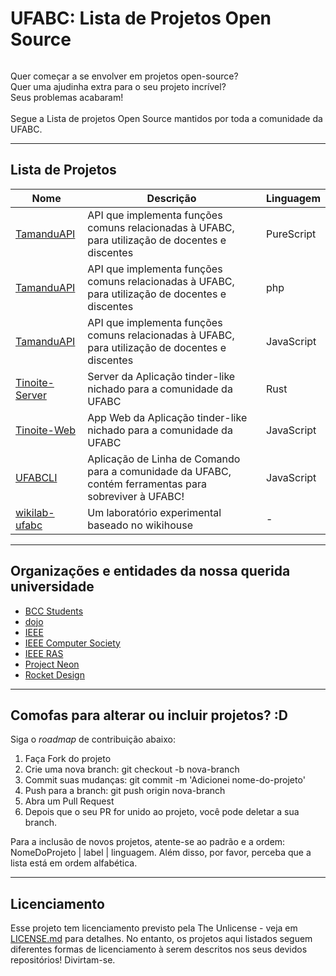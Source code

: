 # UFABC: Lista de Projetos Open Source

<p align="center"

<img src="https://i.imgur.com/m5Bsm2Y.png" alt=""> <br/>

Quer começar a se envolver em projetos open-source? <br/>
Quer uma ajudinha extra para o seu projeto incrível? <br/>
Seus problemas acabaram! <br/><br/>
Segue a Lista de projetos Open Source mantidos por toda a comunidade da UFABC.
>
</p>

---

## Lista de Projetos

Nome | Descrição | Linguagem |
---- | ---- | ---- | 
[TamanduAPI](https://github.com/EduRenesto/tamanduapi) | API que implementa funções comuns relacionadas à UFABC, para utilização de docentes e discentes | PureScript |
[TamanduAPI](https://github.com/sazukegu/ufabc-scrapper) | API que implementa funções comuns relacionadas à UFABC, para utilização de docentes e discentes | php |
[TamanduAPI](https://github.com/EduRenesto/tamanduapi-js) | API que implementa funções comuns relacionadas à UFABC, para utilização de docentes e discentes | JavaScript | 
[Tinoite-Server](https://github.com/ufabc-dojo/tinoite-server) | Server da Aplicação tinder-like nichado para a comunidade da UFABC | Rust |
[Tinoite-Web](https://github.com/ufabc-dojo/tinoite-web) | App Web da Aplicação tinder-like nichado para a comunidade da UFABC | JavaScript |
[UFABCLI](https://github.com/EduRenesto/ufabcli-js) | Aplicação de Linha de Comando para a comunidade da UFABC, contém ferramentas para sobreviver à UFABC! | JavaScript |
[wikilab-ufabc](https://github.com/uncreatednet/wikilab-ufabc) | Um laboratório experimental baseado no wikihouse | - |

---

## Organizações e entidades da nossa querida universidade

- [BCC Students](https://github.com/ufabc-students-bcc/)
- [dojo](https://github.com/ufabc-dojo)
- [IEEE](https://github.com/ieeeufabc)
- [IEEE Computer Society](https://github.com/ieeecsufabc)
- [IEEE RAS](https://github.com/IEEE-RAS-UFABC)
- [Project Neon](https://github.com/Project-Neon)
- [Rocket Design](https://github.com/UFABCRocketDesign)

---

## Comofas para alterar ou incluir projetos? :D

Siga o _roadmap_ de contribuição abaixo:

1. Faça Fork do projeto
2. Crie uma nova branch: git checkout -b nova-branch
3. Commit suas mudanças: git commit -m 'Adicionei nome-do-projeto'
4. Push para a branch: git push origin nova-branch
5. Abra um Pull Request
6. Depois que o seu PR for unido ao projeto, você pode deletar a sua branch.

Para a inclusão de novos projetos, atente-se ao padrão e a ordem: NomeDoProjeto | label | linguagem. 
Além disso, por favor, perceba que a lista está em ordem alfabética.

---

## Licenciamento

Esse projeto tem licenciamento previsto pela The Unlicense - veja em [LICENSE.md]() para detalhes. No entanto, os projetos aqui listados seguem diferentes formas de licenciamento à serem descritos nos seus devidos repositórios! Divirtam-se. 
